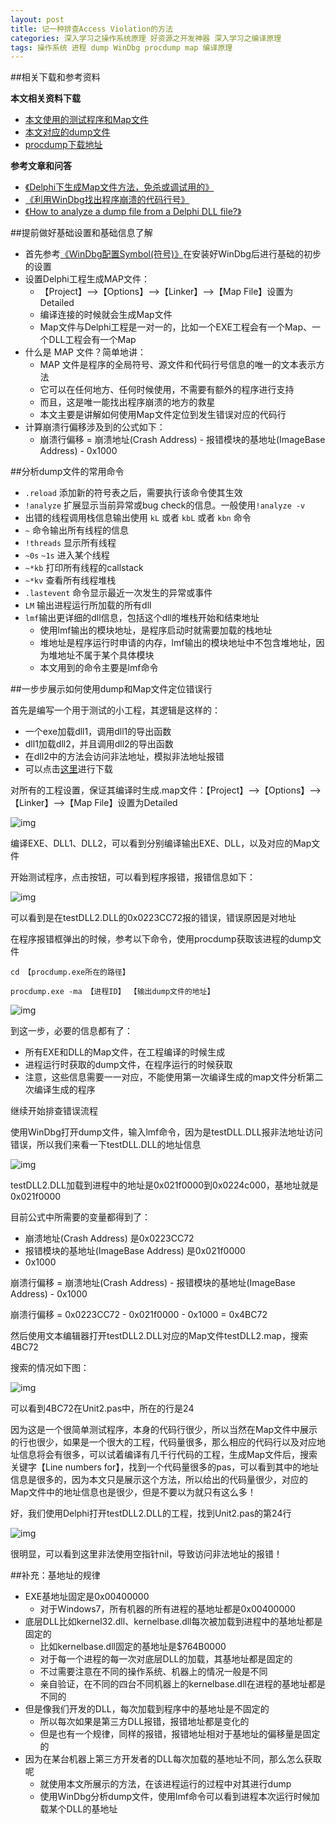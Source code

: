```yaml
---
layout: post
title: 记一种排查Access Violation的方法
categories: 深入学习之操作系统原理 好资源之开发神器 深入学习之编译原理
tags: 操作系统 进程 dump WinDbg procdump map 编译原理
---
```


##相关下载和参考资料

**本文相关资料下载**

* [本文使用的测试程序和Map文件]()
* [本文对应的dump文件]()
* [procdump下载地址]()

**参考文章和问答**

* [《Delphi下生成Map文件方法，免杀或调试用的》](http://www.ej38.com/showinfo/delphi-134184.html)
* [《利用WinDbg找出程序崩溃的代码行号》](http://www.cctry.com/forum.php?mod=viewthread&tid=41078&fromuid=1817)
* [《How to analyze a dump file from a Delphi DLL file?》](http://stackoverflow.com/questions/1237988/how-to-analyze-a-dump-file-from-a-delphi-dll-file)

##提前做好基础设置和基础信息了解

* 首先参考[《WinDbg配置Symbol(符号)》](http://www.xumenger.com/windbg-symbol-20160521/)在安装好WinDbg后进行基础的初步的设置
* 设置Delphi工程生成MAP文件：
	* 【Project】-->【Options】-->【Linker】-->【Map File】设置为Detailed
	* 编译连接的时候就会生成Map文件
	* Map文件与Delphi工程是一对一的，比如一个EXE工程会有一个Map、一个DLL工程会有一个Map
* 什么是 MAP 文件？简单地讲：
	* MAP 文件是程序的全局符号、源文件和代码行号信息的唯一的文本表示方法
	* 它可以在任何地方、任何时候使用，不需要有额外的程序进行支持
	* 而且，这是唯一能找出程序崩溃的地方的救星
	* 本文主要是讲解如何使用Map文件定位到发生错误对应的代码行
* 计算崩溃行偏移涉及到的公式如下：
	* 崩溃行偏移 = 崩溃地址(Crash Address) - 报错模块的基地址(ImageBase Address) - 0x1000

##分析dump文件的常用命令

* `.reload` 添加新的符号表之后，需要执行该命令使其生效
* `!analyze` 扩展显示当前异常或bug check的信息。一般使用`!analyze -v`
* 出错的线程调用栈信息输出使用 `kL` 或者 `kbL` 或者 `kbn` 命令
* `~` 命令输出所有线程的信息
* `!threads` 显示所有线程
* `~0s` `~1s` 进入某个线程
* `~*kb` 打印所有线程的callstack
* `~*kv` 查看所有线程堆栈
* `.lastevent` 命令显示最近一次发生的异常或事件
* `LM` 输出进程运行所加载的所有dll
* `lmf`输出更详细的dll信息，包括这个dll的堆栈开始和结束地址
	* 使用lmf输出的模块地址，是程序启动时就需要加载的栈地址
	* 堆地址是程序运行时申请的内存，lmf输出的模块地址中不包含堆地址，因为堆地址不属于某个具体模块
	* 本文用到的命令主要是lmf命令

##一步步展示如何使用dump和Map文件定位错误行

首先是编写一个用于测试的小工程，其逻辑是这样的：

* 一个exe加载dll1，调用dll1的导出函数
* dll1加载dll2，并且调用dll2的导出函数
* 在dll2中的方法会访问非法地址，模拟非法地址报错
* 可以点击[这里]()进行下载

对所有的工程设置，保证其编译时生成.map文件：【Project】-->【Options】-->【Linker】-->【Map File】设置为Detailed

![img](../media/image/2016-07-15/01.png)

编译EXE、DLL1、DLL2，可以看到分别编译输出EXE、DLL，以及对应的Map文件

开始测试程序，点击按钮，可以看到程序报错，报错信息如下：

![img](../media/image/2016-07-15/02.png)

可以看到是在testDLL2.DLL的0x0223CC72报的错误，错误原因是对地址

在程序报错框弹出的时候，参考以下命令，使用procdump获取该进程的dump文件

```
cd 【procdump.exe所在的路径】

procdump.exe -ma 【进程ID】 【输出dump文件的地址】
```

![img](../media/image/2016-07-15/03.png)

到这一步，必要的信息都有了：

* 所有EXE和DLL的Map文件，在工程编译的时候生成
* 进程运行时获取的dump文件，在程序运行的时候获取
* 注意，这些信息需要一一对应，不能使用第一次编译生成的map文件分析第二次编译生成的程序

继续开始排查错误流程

使用WinDbg打开dump文件，输入lmf命令，因为是testDLL.DLL报非法地址访问错误，所以我们来看一下testDLL.DLL的地址信息

![img](../media/image/2016-07-15/04.png)

testDLL2.DLL加载到进程中的地址是0x021f0000到0x0224c000，基地址就是0x021f0000

目前公式中所需要的变量都得到了：

* 崩溃地址(Crash Address) 是0x0223CC72
* 报错模块的基地址(ImageBase Address) 是0x021f0000
* 0x1000

崩溃行偏移 = 崩溃地址(Crash Address) - 报错模块的基地址(ImageBase Address) - 0x1000

崩溃行偏移 = 0x0223CC72 - 0x021f0000 - 0x1000 = 0x4BC72

然后使用文本编辑器打开testDLL2.DLL对应的Map文件testDLL2.map，搜索 4BC72

搜索的情况如下图：

![img](../media/image/2016-07-15/05.png)

可以看到4BC72在Unit2.pas中，所在的行是24

因为这是一个很简单测试程序，本身的代码行很少，所以当然在Map文件中展示的行也很少，如果是一个很大的工程，代码量很多，那么相应的代码行以及对应地址信息将会有很多，可以试着编译有几千行代码的工程，生成Map文件后，搜索关键字【Line numbers for】，找到一个代码量很多的pas，可以看到其中的地址信息是很多的，因为本文只是展示这个方法，所以给出的代码量很少，对应的Map文件中的地址信息也是很少，但是不要以为就只有这么多！

好，我们使用Delphi打开testDLL2.DLL的工程，找到Unit2.pas的第24行

![img](../media/image/2016-07-15/06.png)

很明显，可以看到这里非法使用空指针nil，导致访问非法地址的报错！

##补充：基地址的规律

* EXE基地址固定是0x00400000
	* 对于Windows7，所有机器的所有进程的基地址都是0x00400000
* 底层DLL比如kernel32.dll、kernelbase.dll每次被加载到进程中的基地址都是固定的
	* 比如kernelbase.dll固定的基地址是$764B0000
	* 对于每一个进程的每一次对底层DLL的加载，其基地址都是固定的
	* 不过需要注意在不同的操作系统、机器上的情况一般是不同
	* 亲自验证，在不同的四台不同机器上的kernelbase.dll在进程的基地址都是不同的
* 但是像我们开发的DLL，每次加载到程序中的基地址是不固定的
	* 所以每次如果是第三方DLL报错，报错地址都是变化的
	* 但是也有一个规律，同样的报错，报错地址相对于基地址的偏移量是固定的
* 因为在某台机器上第三方开发者的DLL每次加载的基地址不同，那么怎么获取呢
	* 就使用本文所展示的方法，在该进程运行的过程中对其进行dump
	* 使用WinDbg分析dump文件，使用lmf命令可以看到进程本次运行时候加载某个DLL的基地址

